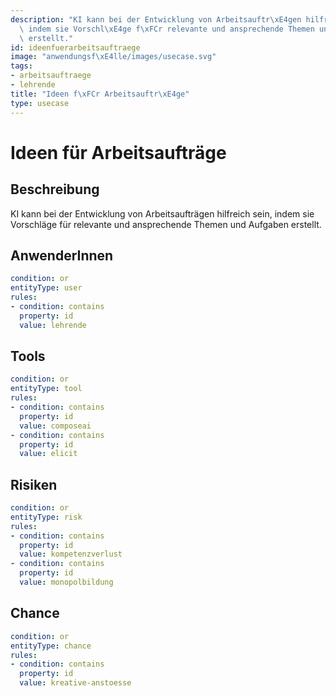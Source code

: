 ```yaml
---
description: "KI kann bei der Entwicklung von Arbeitsauftr\xE4gen hilfreich sein,\
  \ indem sie Vorschl\xE4ge f\xFCr relevante und ansprechende Themen und Aufgaben\
  \ erstellt."
id: ideenfuerarbeitsauftraege
image: "anwendungsf\xE4lle/images/usecase.svg"
tags:
- arbeitsauftraege
- lehrende
title: "Ideen f\xFCr Arbeitsauftr\xE4ge"
type: usecase
---
```



# Ideen für Arbeitsaufträge

## Beschreibung

KI kann bei der Entwicklung von Arbeitsaufträgen hilfreich sein, indem sie Vorschläge für relevante und ansprechende Themen und Aufgaben erstellt.

## AnwenderInnen

```yaml
condition: or
entityType: user
rules:
- condition: contains
  property: id
  value: lehrende
```



## Tools

```yaml
condition: or
entityType: tool
rules:
- condition: contains
  property: id
  value: composeai
- condition: contains
  property: id
  value: elicit
```



## Risiken

```yaml
condition: or
entityType: risk
rules:
- condition: contains
  property: id
  value: kompetenzverlust
- condition: contains
  property: id
  value: monopolbildung
```



## Chance

```yaml
condition: or
entityType: chance
rules:
- condition: contains
  property: id
  value: kreative-anstoesse
```

